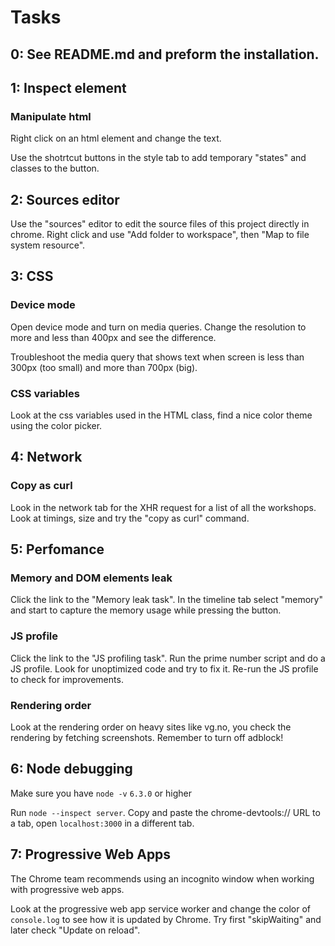 # Tasks

## 0: See README.md and preform the installation.

## 1: Inspect element

### Manipulate html
Right click on an html element and change the text.

Use the shotrtcut buttons in the style tab to add temporary "states" and classes to the button.


## 2: Sources editor
Use the "sources" editor to edit the source files of this project directly in chrome. Right click and use "Add folder to workspace", then "Map to file system resource".


## 3: CSS
### Device mode
Open device mode and turn on media queries. Change the resolution to more and less than 400px and see the difference.

Troubleshoot the media query that shows text when screen is less than 300px (too small) and more than 700px (big).

### CSS variables
Look at the css variables used in the HTML class, find a nice color theme using the color picker.


## 4: Network

### Copy as curl
Look in the network tab for the XHR request for a list of all the workshops. Look at timings, size and try the "copy as curl" command.


## 5: Perfomance

### Memory and DOM elements leak
Click the link to the "Memory leak task". In the timeline tab select "memory" and start to capture the memory usage while pressing the button.

### JS profile
Click the link to the "JS profiling task". Run the prime number script and do a JS profile. Look for unoptimized code and try to fix it. Re-run the JS profile to check for improvements.

### Rendering order
Look at the rendering order on heavy sites like vg.no, you check the rendering by fetching screenshots. Remember to turn off adblock!


## 6: Node debugging
Make sure you have `node -v` `6.3.0` or higher

Run `node --inspect server`. Copy and paste the chrome-devtools:// URL to a tab, open `localhost:3000` in a different tab.


## 7: Progressive Web Apps
The Chrome team recommends using an incognito window when working with progressive web apps.

Look at the progressive web app service worker and change the color of `console.log` to see how it is updated by Chrome. Try first "skipWaiting" and later check "Update on reload".